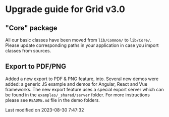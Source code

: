 # Upgrade guide for Grid v3.0

## "Core" package

All our basic classes have been moved from `lib/Common/` to `lib/Core/`. Please update corresponding paths in your
application in case you import classes from sources.

## Export to PDF/PNG

Added a new export to PDF & PNG feature, into. Several new demos were added: a generic JS example and demos for Angular,
React and Vue frameworks. The new export feature uses a special export server which can be found in
the `examples/_shared/server` folder. For more instructions please see `README.md` file in the demo folders.


<p class="last-modified">Last modified on 2023-08-30 7:47:32</p>